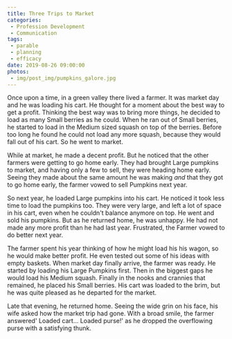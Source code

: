 ```yaml
---
title: Three Trips to Market
categories:
 - Profession Development
 - Communication
tags:
 - parable
 - planning
 - efficacy
date: 2019-08-26 09:00:00
photos: 
 - img/post_img/pumpkins_galore.jpg
---
```


Once upon a time, in a green valley there lived a farmer. It was market day and he was loading his cart. He thought for a moment about the best way to get a profit. Thinking the best way was to bring more things, he decided to load as many Small berries as he could. When he ran out of Small berries, he started to load in the Medium sized squash on top of the berries. Before too long he found he could not load any more squash, because they would fall out of his cart. So he went to market.

While at market, he made a decent profit. But he noticed that the other farmers were getting to go home early. They had brought Large pumpkins to market, and having only a few to sell, they were heading home early. Seeing they made about the same amount he was making _and_ that they got to go home early, the farmer vowed to sell Pumpkins next year.

So next year, he loaded Large pumpkins into his cart. He noticed it took less time to load the pumpkins too. They were very large, and left a lot of space in his cart, even when he couldn't balance anymore on top. He went and sold his pumpkins. But as he returned home, he was unhappy. He had not made any more profit than he had last year. Frustrated, the Farmer vowed to do better next year.

The farmer spent his year thinking of how he might load his his wagon, so he would make better profit. He even tested out some of his ideas with empty baskets. When market day finally arrive, the farmer was ready. He started by loading his Large Pumpkins first. Then in the biggest gaps he would load his Medium squash. Finally in the nooks and crannies that remained, he placed his Small berries. His cart was loaded to the brim, but he was quite pleased as he departed for the market.

Late that evening, he returned home. Seeing the wide grin on his face, his wife asked how the market trip had gone. With a broad smile, the farmer answered' Loaded cart... Loaded purse!' as he dropped the overflowing purse with a satisfying thunk.
